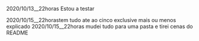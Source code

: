 2020/10/13__22horas	Estou a testar

2020/10/15__22horastem tudo ate ao cinco exclusive mais ou menos explicado
2020/10/15__22horas	mudei tudo para uma pasta e tirei cenas do README
